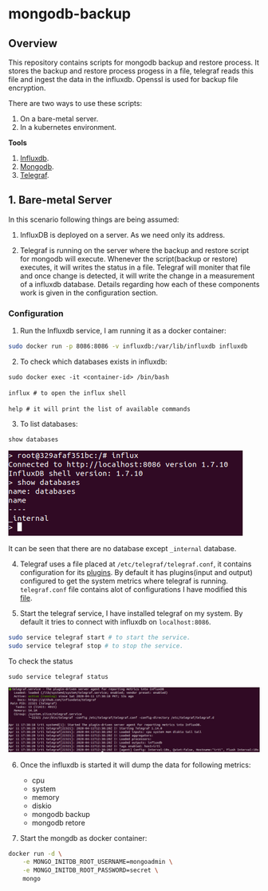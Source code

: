 # mongodb-backup

## Overview

This repository contains scripts for mongodb backup and restore process. It stores the backup and restore process progess in a file, telegraf reads this file and ingest the data in the influxdb. Openssl is used for backup file encryption.

There are two ways to use these scripts:

1. On a bare-metal server.
2. In a kubernetes environment.


**Tools**

1. [Influxdb](https://www.influxdata.com/).
2. [Mongodb](https://www.mongodb.com/).
3. [Telegraf](https://www.influxdata.com/time-series-platform/telegraf/).

## 1. Bare-metal Server

In this scenario following things are being assumed:

1. InfluxDB is deployed on a server. As we need only its address.

2. Telegraf is running on the server where the backup and restore script for mongodb will execute. Whenever the script(backup or restore) executes, it will writes the status in a file. Telegraf will moniter that file and once change is detected, it will write the change in a measurement of a influxdb database. Details regarding how each of these components work is given in the configuration section.

### Configuration

1. Run the Influxdb service, I am running it as a docker container:

```bash
sudo docker run -p 8086:8086 -v influxdb:/var/lib/influxdb influxdb
```

2. To check which databases exists in influxdb:

```
sudo docker exec -it <container-id> /bin/bash

influx # to open the influx shell

help # it will print the list of available commands
```

3. To list databases:

```bash
show databases
```
![list databases](./images/list-databases.png)

It can be seen that there are no database except `_internal` database.

4. Telegraf uses a file placed at `/etc/telegraf/telegraf.conf`, it contains configuration for its [plugins](https://v2.docs.influxdata.com/v2.0/reference/telegraf-plugins/). By default it has plugins(input and output) configured to get the system metrics where telegraf is running. `telegraf.conf` file contains alot of configurations I have modified this [file](./telegraf/telegraf.conf).

5. Start the telegraf service, I have installed telegraf on my system. By default it tries to connect with influxdb on `localhost:8086`.

```bash
sudo service telegraf start # to start the service.
sudo service telegraf stop # to stop the service.
```

To check the status
```
sudo service telegraf status
```
![telegraf status](./images/telegraf-status.png)


6. Once the influxdb is started it will dump the data for following metrics:

    * cpu
    * system
    * memory
    * diskio
    * mongodb backup
    * mongodb retore

2. Start the mongdb as docker container:
```bash
docker run -d \
    -e MONGO_INITDB_ROOT_USERNAME=mongoadmin \
    -e MONGO_INITDB_ROOT_PASSWORD=secret \
    mongo
```